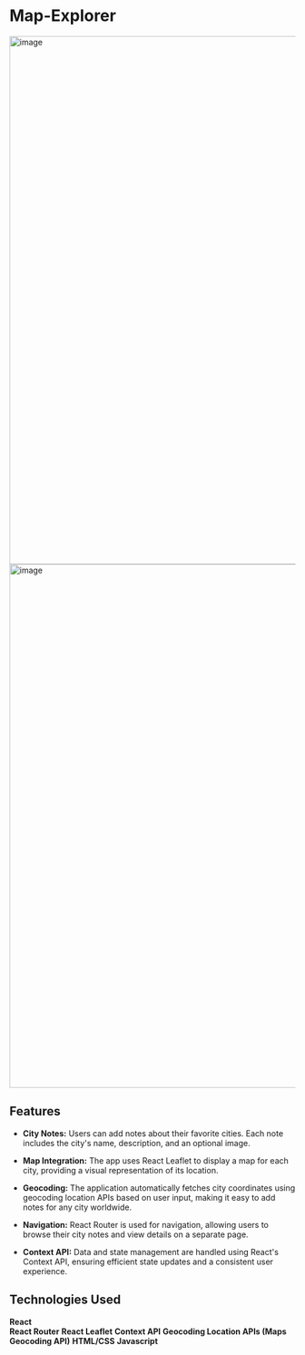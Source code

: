 # Map-Explorer

<img width="931" alt="image" src="https://github.com/yaddeepak/Map-Explorer/assets/91468349/da4922eb-5057-4866-9cae-a19f6533c32f">
<img width="923" alt="image" src="https://github.com/yaddeepak/Map-Explorer/assets/91468349/8183f28f-01c1-49a0-ac45-d955307aa46b">

## Features

- **City Notes:** Users can add notes about their favorite cities. Each note includes the city's name, description, and an optional image.

- **Map Integration:** The app uses React Leaflet to display a map for each city, providing a visual representation of its location.

- **Geocoding:** The application automatically fetches city coordinates using geocoding location APIs based on user input, making it easy to add notes for any city worldwide.

- **Navigation:** React Router is used for navigation, allowing users to browse their city notes and view details on a separate page.

- **Context API:** Data and state management are handled using React's Context API, ensuring efficient state updates and a consistent user experience.

## Technologies Used
**React**<br>
**React Router**
**React Leaflet**
**Context API**
**Geocoding Location APIs (Maps Geocoding API)**
**HTML/CSS**
**Javascript**
